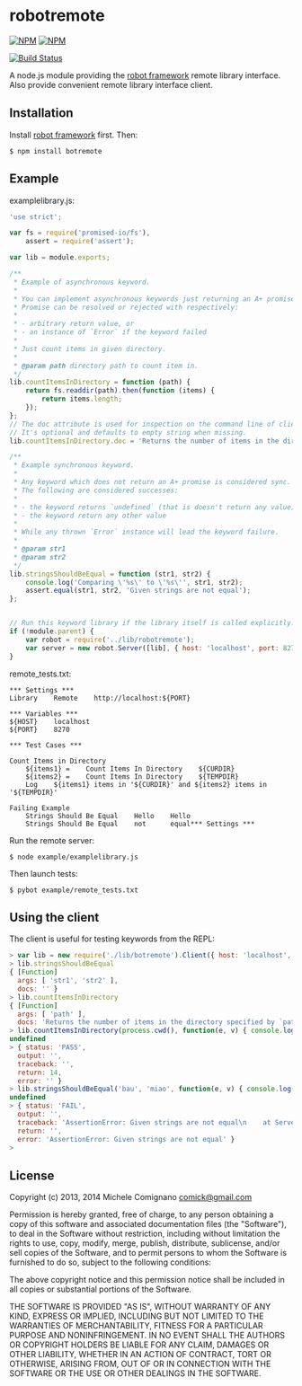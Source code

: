 # robotremote

[![NPM](https://nodei.co/npm/botremote.png?downloads=true&stars=true)](https://nodei.co/npm/botremote/)
[![NPM](https://nodei.co/npm-dl/botremote.png?months=6)](https://nodei.co/npm/botremote/)

[![Build Status](https://travis-ci.org/akwangho/botremoteserver.svg?branch=master)](https://travis-ci.org/akwangho/botremoteserver)

  A node.js module providing the [robot framework](http://www.robotframework.org) remote library interface.
  Also provide convenient remote library interface client.

## Installation

Install [robot framework](http://code.google.com/p/robotframework/wiki/Installation) first. Then:

    $ npm install botremote

## Example

examplelibrary.js:

```js
'use strict';

var fs = require('promised-io/fs'),
    assert = require('assert');

var lib = module.exports;

/**
 * Example of asynchronous keyword.
 *
 * You can implement asynchronous keywords just returning an A+ promise.
 * Promise can be resolved or rejected with respectively:
 *
 * - arbitrary return value, or
 * - an instance of `Error` if the keyword failed
 *
 * Just count items in given directory.
 *
 * @param path directory path to count item in.
 */
lib.countItemsInDirectory = function (path) {
    return fs.readdir(path).then(function (items) {
        return items.length;
    });
};
// The doc attribute is used for inspection on the command line of client and doc generation.
// It's optional and defaults to empty string when missing.
lib.countItemsInDirectory.doc = 'Returns the number of items in the directory specified by `path`.';

/**
 * Example synchronous keyword.
 *
 * Any keyword which does not return an A+ promise is considered sync.
 * The following are considered successes:
 *
 * - the keyword returns `undefined` (that is doesn't return any value)
 * - the keyword return any other value
 *
 * While any thrown `Error` instance will lead the keyword failure.
 *
 * @param str1
 * @param str2
 */
lib.stringsShouldBeEqual = function (str1, str2) {
    console.log('Comparing \'%s\' to \'%s\'', str1, str2);
    assert.equal(str1, str2, 'Given strings are not equal');
};


// Run this keyword library if the library itself is called explicitly.
if (!module.parent) {
    var robot = require('../lib/robotremote');
    var server = new robot.Server([lib], { host: 'localhost', port: 8270, allowStop: true });
}
```

remote_tests.txt:

```
*** Settings ***
Library    Remote    http://localhost:${PORT}

*** Variables ***
${HOST}    localhost
${PORT}    8270

*** Test Cases ***

Count Items in Directory
    ${items1} =    Count Items In Directory    ${CURDIR}
    ${items2} =    Count Items In Directory    ${TEMPDIR}
    Log    ${items1} items in '${CURDIR}' and ${items2} items in '${TEMPDIR}'

Failing Example
    Strings Should Be Equal    Hello    Hello
    Strings Should Be Equal    not      equal*** Settings ***
```

Run the remote server:

    $ node example/examplelibrary.js

Then launch tests:

    $ pybot example/remote_tests.txt

## Using the client

The client is useful for testing keywords from the REPL:

```js
> var lib = new require('./lib/botremote').Client({ host: 'localhost', port: 8270 })
> lib.stringsShouldBeEqual
{ [Function]
  args: [ 'str1', 'str2' ],
  docs: '' }
> lib.countItemsInDirectory
{ [Function]
  args: [ 'path' ],
  docs: 'Returns the number of items in the directory specified by `path`.' }
> lib.countItemsInDirectory(process.cwd(), function(e, v) { console.log(v) })
undefined
> { status: 'PASS',
  output: '',
  traceback: '',
  return: 14,
  error: '' }
> lib.stringsShouldBeEqual('bau', 'miao', function(e, v) { console.log(v) })
undefined
> { status: 'FAIL',
  output: '',
  traceback: 'AssertionError: Given strings are not equal\n    at Server.lib.stringsShouldBeEqual (/home/michele/sviluppo/node-robotremoteserver/example/examplelibrary.js:46:12)\n    at Server.runKeyword (/home/michele/sviluppo/node-robotremoteserver/lib/robotremote.js:112:26)\n    at Server.<anonymous> (/home/michele/sviluppo/node-robotremoteserver/lib/robotremote.js:43:21)\n    at Server.EventEmitter.emit (events.js:106:17)\n    at /home/michele/sviluppo/node-robotremoteserver/node_modules/xmlrpc/lib/server.js:42:14\n    at callback (/home/michele/sviluppo/node-robotremoteserver/node_modules/xmlrpc/lib/deserializer.js:65:7)\n    at Deserializer.onDone (/home/michele/sviluppo/node-robotremoteserver/node_modules/xmlrpc/lib/deserializer.js:92:12)\n    at SAXStream.EventEmitter.emit (events.js:92:17)\n    at Object.SAXStream._parser.onend (/home/michele/sviluppo/node-robotremoteserver/node_modules/xmlrpc/node_modules/sax/lib/sax.js:171:8)\n    at emit (/home/michele/sviluppo/node-robotremoteserver/node_modules/xmlrpc/node_modules/sax/lib/sax.js:325:33)',
  return: '',
  error: 'AssertionError: Given strings are not equal' }
>
```

## License

Copyright (c) 2013, 2014 Michele Comignano <comick@gmail.com>

Permission is hereby granted, free of charge, to any person
obtaining a copy of this software and associated documentation
files (the "Software"), to deal in the Software without
restriction, including without limitation the rights to use,
copy, modify, merge, publish, distribute, sublicense, and/or sell
copies of the Software, and to permit persons to whom the
Software is furnished to do so, subject to the following
conditions:

The above copyright notice and this permission notice shall be
included in all copies or substantial portions of the Software.

THE SOFTWARE IS PROVIDED "AS IS", WITHOUT WARRANTY OF ANY KIND,
EXPRESS OR IMPLIED, INCLUDING BUT NOT LIMITED TO THE WARRANTIES
OF MERCHANTABILITY, FITNESS FOR A PARTICULAR PURPOSE AND
NONINFRINGEMENT. IN NO EVENT SHALL THE AUTHORS OR COPYRIGHT
HOLDERS BE LIABLE FOR ANY CLAIM, DAMAGES OR OTHER LIABILITY,
WHETHER IN AN ACTION OF CONTRACT, TORT OR OTHERWISE, ARISING
FROM, OUT OF OR IN CONNECTION WITH THE SOFTWARE OR THE USE OR
OTHER DEALINGS IN THE SOFTWARE.

